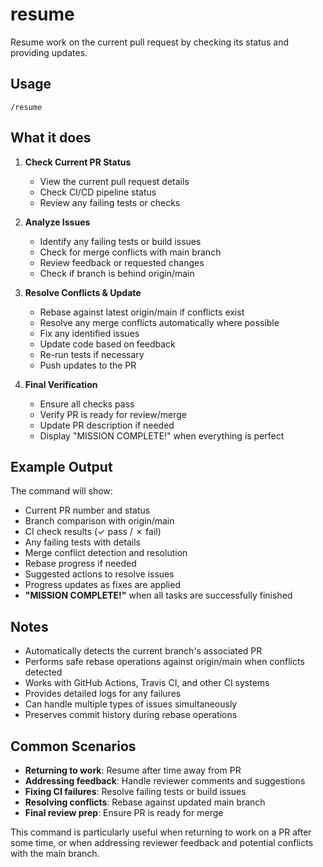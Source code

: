 # resume

Resume work on the current pull request by checking its status and providing updates.

## Usage

```
/resume
```

## What it does

1. **Check Current PR Status**
   - View the current pull request details
   - Check CI/CD pipeline status
   - Review any failing tests or checks

2. **Analyze Issues**
   - Identify any failing tests or build issues
   - Check for merge conflicts with main branch
   - Review feedback or requested changes
   - Check if branch is behind origin/main

3. **Resolve Conflicts & Update**
   - Rebase against latest origin/main if conflicts exist
   - Resolve any merge conflicts automatically where possible
   - Fix any identified issues
   - Update code based on feedback
   - Re-run tests if necessary
   - Push updates to the PR

4. **Final Verification**
   - Ensure all checks pass
   - Verify PR is ready for review/merge
   - Update PR description if needed
   - Display "MISSION COMPLETE!" when everything is perfect

## Example Output

The command will show:
- Current PR number and status
- Branch comparison with origin/main
- CI check results (✓ pass / ✗ fail)
- Any failing tests with details
- Merge conflict detection and resolution
- Rebase progress if needed
- Suggested actions to resolve issues
- Progress updates as fixes are applied
- **"MISSION COMPLETE!"** when all tasks are successfully finished

## Notes

- Automatically detects the current branch's associated PR
- Performs safe rebase operations against origin/main when conflicts detected
- Works with GitHub Actions, Travis CI, and other CI systems
- Provides detailed logs for any failures
- Can handle multiple types of issues simultaneously
- Preserves commit history during rebase operations

## Common Scenarios

- **Returning to work**: Resume after time away from PR
- **Addressing feedback**: Handle reviewer comments and suggestions
- **Fixing CI failures**: Resolve failing tests or build issues
- **Resolving conflicts**: Rebase against updated main branch
- **Final review prep**: Ensure PR is ready for merge

This command is particularly useful when returning to work on a PR after some time, or when addressing reviewer feedback and potential conflicts with the main branch.